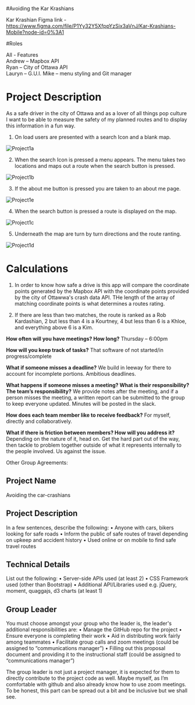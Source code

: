 #Avoiding the Kar Krashians



Kar Krashian Figma link - https://www.figma.com/file/P1Yy32Y5XfppYzSix3aVnJ/Kar-Krashians-Mobile?node-id=0%3A1


#Roles 

All - Features  
Andrew – Mapbox API  
Ryan – City of Ottawa API  
Lauryn – G.U.I. 
Mike – menu styling and Git manager  

# Project Description 

As a safe driver in the city of Ottawa and as a lover of all things pop culture I want to be able to measure the safety of my planned routes and to display this information in a fun way. 

1. On load users are presented with a search Icon and a blank map.  

![Project1a](https://user-images.githubusercontent.com/74829094/114041180-4eb29a00-9852-11eb-8cfe-119cd8cce8f8.png)

2. When the search Icon is pressed a menu appears. The menu takes two locations and maps out a route when the search button is pressed. 

![Project1b](https://user-images.githubusercontent.com/74829094/114041358-7d307500-9852-11eb-9a8e-92b9ca230b5f.png)

3. If the about me button is pressed you are taken to an about me page. 

![Project1e](https://user-images.githubusercontent.com/74829094/114041446-8faaae80-9852-11eb-8e7e-3dfd57ecabf7.png)

4. When the search button is pressed a route is displayed on the map. 

![Project1c](https://user-images.githubusercontent.com/74829094/114041550-a3eeab80-9852-11eb-8d91-6f534e7b50d9.png)

5. Underneath the map are turn by turn directions and the route ranting. 

![Project1d](https://user-images.githubusercontent.com/74829094/114041714-c41e6a80-9852-11eb-8631-7fdb7ce1f9ed.png)

# Calculations

1. In order to know how safe a drive is this app will compare the coordinate points generated by the Mapbox API with the coordinate points provided by the city of Ottawwa's crash data API. THe length of the array of matching coordinate points is what determines a routes rating. 

2. If there are less than two matches, the route is ranked as a Rob Kardashian, 2 but less than 4 is a Kourtney, 4 but less than 6 is a Khloe, and everything above 6 is a Kim. 

**How often will you have meetings? How long?**
Thursday – 6:00pm

**How will you keep track of tasks?** 
That software of not started/in progress/complete

**What if someone misses a deadline?** 
We build in leeway for there to account for incomplete portions. Ambitious deadlines.

**What happens if someone misses a meeting?  What is their responsibility? The team’s responsibility?**
We provide notes after the meeting, and if a person misses the meeting, a written report can be submitted to the group to keep everyone updated. Minutes will be posted in the slack.

**How does each team member like to receive feedback?**
For myself, directly and collaboratively.

**What if there is friction between members?  How will you address it?** 
Depending on the nature of it, head on. Get the hard part out of the way, then tackle to problem together outside of what it represents internally to the people involved. Us against the issue.


Other Group Agreements:


## Project Name
Avoiding the car-crashians

## Project Description
In a few sentences, describe the following:
•	Anyone with cars, bikers looking for safe roads
•	Inform the public of safe routes of travel depending on upkeep and accident history
•	Used online or on mobile to find safe travel routes

## Technical Details
List out the following:
•	Server-side APIs used (at least 2)
•	CSS Framework used (other than Bootstrap)
•	Additional API/Libraries used e.g. jQuery, moment, quaggajs, d3 charts (at least 1)

## Group Leader
You must choose amongst your group who the leader is, the leader's additional responsibilities are:
•	Manage the GitHub repo for the project
•	Ensure everyone is completing their work
•	Aid in distributing work fairly among teammates
•	Facilitate group calls and zoom meetings (could be assigned to “communications manager”)
•	Filling out this proposal document and providing it to the instructional staff  (could be assigned to “communications manager”)

The group leader is not just a project manager, it is expected for them to directly contribute to the project code as well.
Maybe myself, as I’m comfortable with github and also already know how to use zoom meetings. To be honest, this part can be spread out a bit and be inclusive but we shall see.

